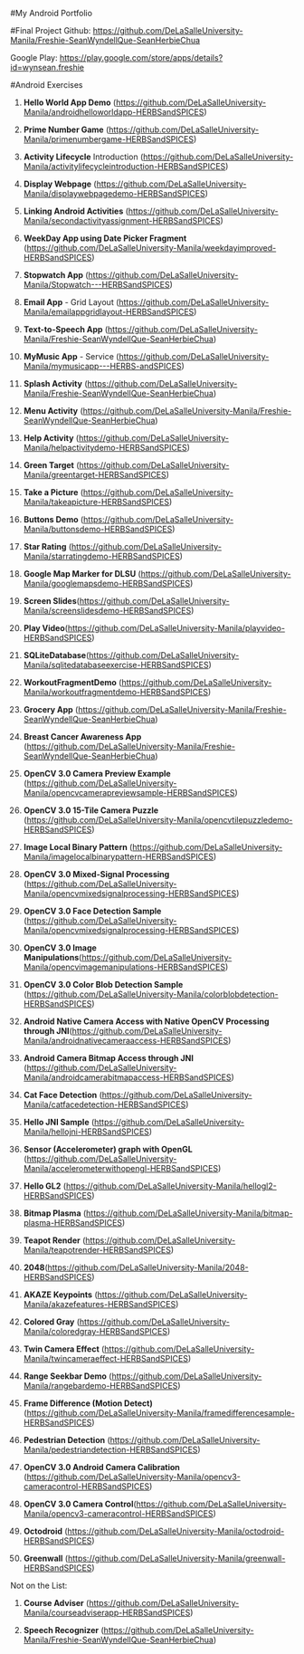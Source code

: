 #My Android Portfolio

#Final Project
Github: https://github.com/DeLaSalleUniversity-Manila/Freshie-SeanWyndellQue-SeanHerbieChua

Google Play: https://play.google.com/store/apps/details?id=wynsean.freshie

#Android Exercises

1.	**Hello World App Demo** (https://github.com/DeLaSalleUniversity-Manila/androidhelloworldapp-HERBSandSPICES)


2.	**Prime Number Game** (https://github.com/DeLaSalleUniversity-Manila/primenumbergame-HERBSandSPICES)


3.	**Activity Lifecycle** Introduction (https://github.com/DeLaSalleUniversity-Manila/activitylifecycleintroduction-HERBSandSPICES)

4.	**Display Webpage** (https://github.com/DeLaSalleUniversity-Manila/displaywebpagedemo-HERBSandSPICES)


5.	**Linking Android Activities** (https://github.com/DeLaSalleUniversity-Manila/secondactivityassignment-HERBSandSPICES)

6.	**WeekDay App using Date Picker Fragment** (https://github.com/DeLaSalleUniversity-Manila/weekdayimproved-HERBSandSPICES)


7.	**Stopwatch App** (https://github.com/DeLaSalleUniversity-Manila/Stopwatch---HERBSandSPICES)

8.	**Email App** - Grid Layout (https://github.com/DeLaSalleUniversity-Manila/emailappgridlayout-HERBSandSPICES)


9.	**Text-to-Speech App** (https://github.com/DeLaSalleUniversity-Manila/Freshie-SeanWyndellQue-SeanHerbieChua)


10.	**MyMusic App** - Service (https://github.com/DeLaSalleUniversity-Manila/mymusicapp---HERBS-andSPICES)


11.	**Splash Activity** (https://github.com/DeLaSalleUniversity-Manila/Freshie-SeanWyndellQue-SeanHerbieChua)

12.	**Menu Activity** (https://github.com/DeLaSalleUniversity-Manila/Freshie-SeanWyndellQue-SeanHerbieChua)


13.	**Help Activity** (https://github.com/DeLaSalleUniversity-Manila/helpactivitydemo-HERBSandSPICES)

14.	**Green Target** (https://github.com/DeLaSalleUniversity-Manila/greentarget-HERBSandSPICES)

15.	**Take a Picture** (https://github.com/DeLaSalleUniversity-Manila/takeapicture-HERBSandSPICES)

16.	**Buttons Demo** (https://github.com/DeLaSalleUniversity-Manila/buttonsdemo-HERBSandSPICES)


17.	**Star Rating** (https://github.com/DeLaSalleUniversity-Manila/starratingdemo-HERBSandSPICES)

18.	**Google Map Marker for DLSU** (https://github.com/DeLaSalleUniversity-Manila/googlemapsdemo-HERBSandSPICES)


19.	**Screen Slides**(https://github.com/DeLaSalleUniversity-Manila/screenslidesdemo-HERBSandSPICES)



20.	**Play Video**(https://github.com/DeLaSalleUniversity-Manila/playvideo-HERBSandSPICES)

21.	**SQLiteDatabase**(https://github.com/DeLaSalleUniversity-Manila/sqlitedatabaseexercise-HERBSandSPICES)




22.	**WorkoutFragmentDemo** (https://github.com/DeLaSalleUniversity-Manila/workoutfragmentdemo-HERBSandSPICES)

23.	**Grocery App** (https://github.com/DeLaSalleUniversity-Manila/Freshie-SeanWyndellQue-SeanHerbieChua)




24.	**Breast Cancer Awareness App** (https://github.com/DeLaSalleUniversity-Manila/Freshie-SeanWyndellQue-SeanHerbieChua)


25.	**OpenCV 3.0 Camera Preview Example** (https://github.com/DeLaSalleUniversity-Manila/opencvcamerapreviewsample-HERBSandSPICES)


26.	**OpenCV 3.0 15-Tile Camera Puzzle** (https://github.com/DeLaSalleUniversity-Manila/opencvtilepuzzledemo-HERBSandSPICES)

27.	**Image Local Binary Pattern** (https://github.com/DeLaSalleUniversity-Manila/imagelocalbinarypattern-HERBSandSPICES)

28.	**OpenCV 3.0 Mixed-Signal Processing** (https://github.com/DeLaSalleUniversity-Manila/opencvmixedsignalprocessing-HERBSandSPICES)

 
29.	**OpenCV 3.0 Face Detection Sample** (https://github.com/DeLaSalleUniversity-Manila/opencvmixedsignalprocessing-HERBSandSPICES)

30.	**OpenCV 3.0 Image Manipulations**(https://github.com/DeLaSalleUniversity-Manila/opencvimagemanipulations-HERBSandSPICES)


31.	**OpenCV 3.0 Color Blob Detection Sample** (https://github.com/DeLaSalleUniversity-Manila/colorblobdetection-HERBSandSPICES)


32.	**Android Native Camera Access with Native OpenCV Processing through JNI**(https://github.com/DeLaSalleUniversity-Manila/androidnativecameraaccess-HERBSandSPICES)

 
33.	**Android Camera Bitmap Access through JNI** (https://github.com/DeLaSalleUniversity-Manila/androidcamerabitmapaccess-HERBSandSPICES)


34.	**Cat Face Detection** (https://github.com/DeLaSalleUniversity-Manila/catfacedetection-HERBSandSPICES)



35.	**Hello JNI Sample** (https://github.com/DeLaSalleUniversity-Manila/hellojni-HERBSandSPICES)



36.	**Sensor (Accelerometer) graph with OpenGL** (https://github.com/DeLaSalleUniversity-Manila/accelerometerwithopengl-HERBSandSPICES)


37.	**Hello GL2** (https://github.com/DeLaSalleUniversity-Manila/hellogl2-HERBSandSPICES)


38.	**Bitmap Plasma** (https://github.com/DeLaSalleUniversity-Manila/bitmap-plasma-HERBSandSPICES)


39.	**Teapot Render** (https://github.com/DeLaSalleUniversity-Manila/teapotrender-HERBSandSPICES)

40.	**2048**(https://github.com/DeLaSalleUniversity-Manila/2048-HERBSandSPICES)




 
41.	**AKAZE Keypoints** (https://github.com/DeLaSalleUniversity-Manila/akazefeatures-HERBSandSPICES)

42.	**Colored Gray** (https://github.com/DeLaSalleUniversity-Manila/coloredgray-HERBSandSPICES)


43.	**Twin Camera Effect** (https://github.com/DeLaSalleUniversity-Manila/twincameraeffect-HERBSandSPICES)

44.	**Range Seekbar Demo** (https://github.com/DeLaSalleUniversity-Manila/rangebardemo-HERBSandSPICES)


45.	**Frame Difference (Motion Detect)** (https://github.com/DeLaSalleUniversity-Manila/framedifferencesample-HERBSandSPICES)

46.	**Pedestrian Detection** (https://github.com/DeLaSalleUniversity-Manila/pedestriandetection-HERBSandSPICES)

47.	**OpenCV 3.0 Android Camera Calibration** (https://github.com/DeLaSalleUniversity-Manila/opencv3-cameracontrol-HERBSandSPICES)

48.	**OpenCV 3.0 Camera Control**(https://github.com/DeLaSalleUniversity-Manila/opencv3-cameracontrol-HERBSandSPICES)

49.	**Octodroid** (https://github.com/DeLaSalleUniversity-Manila/octodroid-HERBSandSPICES)

50.	**Greenwall** (https://github.com/DeLaSalleUniversity-Manila/greenwall-HERBSandSPICES)



Not on the List:

1.	**Course Adviser** (https://github.com/DeLaSalleUniversity-Manila/courseadviserapp-HERBSandSPICES)

2.	**Speech Recognizer** (https://github.com/DeLaSalleUniversity-Manila/Freshie-SeanWyndellQue-SeanHerbieChua)

